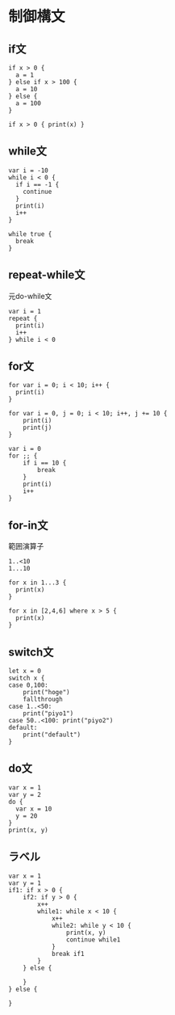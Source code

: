 # 制御構文

## if文

```
if x > 0 {
  a = 1
} else if x > 100 {
  a = 10
} else {
  a = 100
}
```

```
if x > 0 { print(x) }
```

## while文

```
var i = -10
while i < 0 {
  if i == -1 {
    continue
  }
  print(i)
  i++
}
```

```
while true {
  break
}
```

## repeat-while文

元do-while文

```
var i = 1
repeat {
  print(i)
  i++
} while i < 0
```

## for文

```
for var i = 0; i < 10; i++ {
  print(i)
}
```

```
for var i = 0, j = 0; i < 10; i++, j += 10 {
    print(i)
    print(j)
}
```

```
var i = 0
for ;; {
    if i == 10 {
        break
    }
    print(i)
    i++
}
```

## for-in文

範囲演算子

```
1..<10
1...10
```

```
for x in 1...3 {
  print(x)
}
```

```
for x in [2,4,6] where x > 5 {
  print(x)
}
```

## switch文

```
let x = 0
switch x {
case 0,100:
    print("hoge")
    fallthrough
case 1..<50:
    print("piyo1")
case 50..<100: print("piyo2")
default:
    print("default")
}
```

## do文

```
var x = 1
var y = 2
do {
  var x = 10
  y = 20
}
print(x, y)
```

## ラベル

```
var x = 1
var y = 1
if1: if x > 0 {
    if2: if y > 0 {
        x++
        while1: while x < 10 {
            x++
            while2: while y < 10 {
                print(x, y)
                continue while1
            }
            break if1
        }
    } else {
        
    }
} else {
    
}
```
